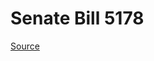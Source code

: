 # Senate Bill 5178

[Source](http://lawfilesext.leg.wa.gov/biennium/2023-24/Pdf/Bills/Senate%20Bills/5178.pdf)